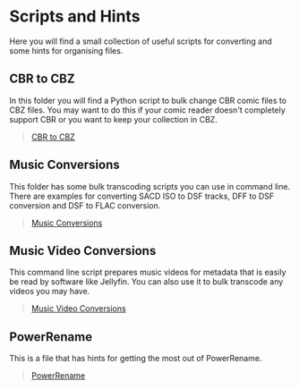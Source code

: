 # Scripts and Hints
Here you will find a small collection of useful scripts for converting and some hints for organising files.
## CBR to CBZ
In this folder you will find a Python script to bulk change CBR comic files to CBZ files. You may want to do this if your comic reader doesn't completely support CBR or you want to keep your collection in CBZ.

> [CBR to CBZ](CBR_to_CBZ/start.py)

## Music Conversions
This folder has some bulk transcoding scripts you can use in command line. There are examples for converting SACD ISO to DSF tracks, DFF to DSF conversion and DSF to FLAC conversion.

> [Music Conversions](Music_Conversions/Readme.md)

## Music Video Conversions
This command line script prepares music videos for metadata that is easily be read by software like Jellyfin. You can also use it to bulk transcode any videos you may have.

> [Music Video Conversions](Music_Video_Conversions/Readme.md)

## PowerRename
This is a file that has hints for getting the most out of PowerRename.

> [PowerRename](PowerRename.md)

